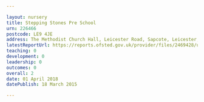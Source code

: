 ```yaml
---

layout: nursery
title: Stepping Stones Pre School
urn: 226466
postcode: LE9 4JE
address: The Methodist Church Hall, Leicester Road, Sapcote, Leicester, Leicestershire, LE9 4JE
latestReportUrl: https://reports.ofsted.gov.uk/provider/files/2469428/urn/226466.pdf
teaching: 0
development: 0
leadership: 0
outcomes: 0
overall: 2
date: 01 April 2018 
datePublish: 18 March 2015

---
```

